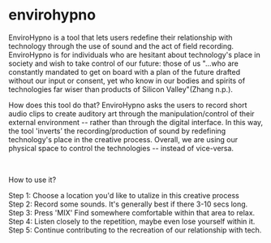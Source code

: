 # envirohypno

EnviroHypno is a tool that lets users redefine their relationship with technology through the use of sound and the act of field recording. EnviroHypno is for individuals who are hesitant about technology's place in society and wish to take control of our future: those of us "...who are constantly mandated to get on board with a plan of the future drafted without our input or consent, yet who know in our bodies and spirits of technologies far wiser than products of Silicon Valley"(Zhang n.p.).

How does this tool do that? EnviroHypno asks the users to record short audio clips to create auditory art through the manipulation/control of their external environment -- rather than through the digital interface. In this way, the tool  'inverts’ the recording/production of sound by redefining technology's place in the creative process. Overall, we are using our physical space to control the technologies -- instead of vice-versa.

<br>

How to use it?

Step 1: Choose a location you'd like to utalize in this creative process <br>
Step 2: Record some sounds. It's generally best if there 3-10 secs long. <br>
Step 3: Press 'MIX' Find somewhere comfortable within that area to relax. <br>
Step 4: Listen closely to the repetition, maybe even lose yourself within it. <br>
Step 5: Continue contributing to the recreation of our relationship with tech. <br><br>
